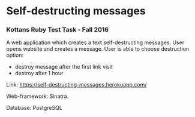 # Self-destructing messages
### Kottans Ruby Test Task - Fall 2016

A web application which creates a text self-destructing messages.
User opens website and creates a message. 
User is able to choose destruction option:
* destroy message after the first link visit
* destroy after 1 hour

Link: https://self-destructing-messages.herokuapp.com/

Web-framework: Sinatra. 

Database: PostgreSQL
